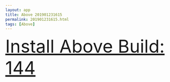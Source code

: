 ```yaml
---
layout: app
title: Above 201901231615
permalink: 201901231615.html
tags: [Above]
---
```

<div class="pure-g">
    <div class="pure-u-1-1" style="font-size: 4em">
        <a class="pure-button-primary" href="itms-services://?action=download-manifest&url=https%3A%2F%2Flitsungyisigono.github.io%2FTestScript%2Fmanifests%2F201901231615.plist"><i class="fa fa-download" aria-hidden="true"></i>Install Above Build: 144</a>
    </div>
</div>